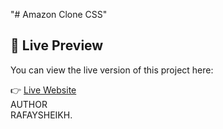 "# Amazon Clone CSS" 
## 🔗 Live Preview

You can view the live version of this project here:


👉 [Live Website](https://amazonclonerafay.netlify.app)
<BR>
AUTHOR
<BR>
RAFAYSHEIKH.
